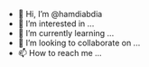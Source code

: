 - 👋 Hi, I’m @hamdiabdia
- 👀 I’m interested in ...
- 🌱 I’m currently learning ...
- 💞️ I’m looking to collaborate on ...
- 📫 How to reach me ...

<!---
hamdiabdia/hamdiabdia is a ✨ special ✨ repository because its `README.md` (this file) appears on your GitHub profile.
You can click the Preview link to take a look at your changes.
--->
